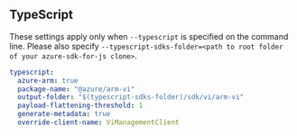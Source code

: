 ## TypeScript

These settings apply only when `--typescript` is specified on the command line.
Please also specify `--typescript-sdks-folder=<path to root folder of your azure-sdk-for-js clone>`.

``` yaml $(typescript)
typescript:
  azure-arm: true
  package-name: "@azure/arm-vi"
  output-folder: "$(typescript-sdks-folder)/sdk/vi/arm-vi"
  payload-flattening-threshold: 1
  generate-metadata: true
  override-client-name: ViManagementClient
```